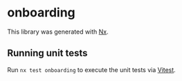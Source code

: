 # onboarding

This library was generated with [Nx](https://nx.dev).

## Running unit tests

Run `nx test onboarding` to execute the unit tests via [Vitest](https://vitest.dev/).

